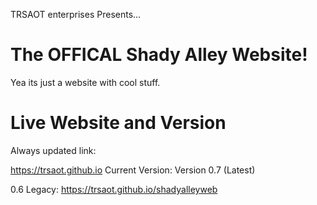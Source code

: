 TRSAOT enterprises Presents...

# The OFFICAL Shady Alley Website!

Yea its just a website with cool stuff.

# Live Website and Version

Always updated link:

https://trsaot.github.io Current Version: Version 0.7 (Latest)

0.6 Legacy: https://trsaot.github.io/shadyalleyweb